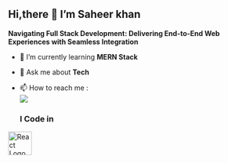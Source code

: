 ## Hi,there 👋 I’m Saheer khan

**Navigating Full Stack Development: Delivering End-to-End Web Experiences with Seamless Integration**

- 🌱 I’m currently learning **MERN Stack**
- 💬 Ask me about **Tech**
- 📫 How to reach me :
 <br />[<img src="https://img.shields.io/badge/LinkedIn-0077B5?style=for-the-badge&logo=linkedin&logoColor=white"/>](www.linkedin.com/in/saheerkhan47/)

  ### I Code in
<a href="https://react.dev/" target="_blank">
    <img width="48" height="48" src="https://img.icons8.com/external-tal-revivo-color-tal-revivo/48/external-react-a-javascript-library-for-building-user-interfaces-logo-color-tal-revivo.png" alt="React Logo"/>
</a>


<!---
saheerkhan47/saheerkhan47 is a ✨ special ✨ repository because its `README.md` (this file) appears on your GitHub profile.
You can click the Preview link to take a look at your changes.
--->
